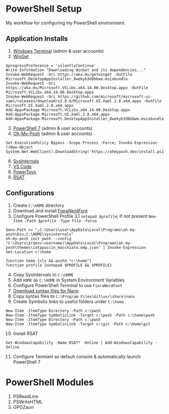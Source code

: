 # PowerShell Setup
My workflow for configuring my PowerShell environment.

## Application Installs
1. [Windows Terminal](https://github.com/microsoft/terminal) (admin & user accounts)
2. [WinGet](https://learn.microsoft.com/en-us/windows/package-manager/winget/)
```
$progressPreference = 'silentlyContinue'
Write-Information "Downloading WinGet and its dependencies..."
Invoke-WebRequest -Uri https://aka.ms/getwinget -OutFile Microsoft.DesktopAppInstaller_8wekyb3d8bbwe.msixbundle
Invoke-WebRequest -Uri https://aka.ms/Microsoft.VCLibs.x64.14.00.Desktop.appx -OutFile Microsoft.VCLibs.x64.14.00.Desktop.appx
Invoke-WebRequest -Uri https://github.com/microsoft/microsoft-ui-xaml/releases/download/v2.8.6/Microsoft.UI.Xaml.2.8.x64.appx -OutFile Microsoft.UI.Xaml.2.8.x64.appx
Add-AppxPackage Microsoft.VCLibs.x64.14.00.Desktop.appx
Add-AppxPackage Microsoft.UI.Xaml.2.8.x64.appx
Add-AppxPackage Microsoft.DesktopAppInstaller_8wekyb3d8bbwe.msixbundle
```
3. [PowerShell 7](https://github.com/PowerShell/PowerShell) (admin & user accounts)
4. [Oh-My-Posh](https://ohmyposh.dev/docs/installation/windows) (admin & user accounts)
```
Set-ExecutionPolicy Bypass -Scope Process -Force; Invoke-Expression ((New-Object System.Net.WebClient).DownloadString('https://ohmyposh.dev/install.ps1'))
```
6. [SysInternals](https://learn.microsoft.com/en-us/sysinternals/downloads/sysinternals-suite) 
7. [VS Code](https://code.visualstudio.com/download)
8. [PowerToys](https://learn.microsoft.com/en-us/windows/powertoys/install)
9. [RSAT](https://www.microsoft.com/en-us/download/details.aspx?id=45520)

## Configurations
1. Create `C:\HOME` directory
2. Download and install [FieraNerdFont](https://github.com/ryanoasis/nerd-fonts/releases/download/v3.0.1/FiraCode.zip)
3. Configure PowerShell Profile
3.1 `notepad $profile`; if not present `New-Item -Path $profile -Type File -Force`
```
$env:Path += ";C:\Users\user\AppData\Local\Programs\oh-my-posh\bin;C:\HOME\sysinternals"
oh-my-posh init pwsh --config "C:\Users\$($env:username)\AppData\Local\Programs\oh-my-posh\themes\catppuccin_macchiato.omp.json" | Invoke-Expression
Set-Location c:\home

function home {cls && pushd "c:\home"}
function profile {notepad $PROFILE && $PROFILE}
```
4. Copy SysInternals to `C:\HOME`
5. Add `HOME` as `C:\HOME` in System Environment Variables
6. Configure PowerShell Terminal to use `FieraNerdFont`
7. [Download syntax files for Nano](https://github.com/scopatz/nanorc)
8. Copy syntax files to `C:\Program Files\Git\usr\share\nano`
9. Create Symbolix links to useful folders under `C:\home`
```
New-Item -ItemType Directory -Path c:\pwsh
New-Item -ItemType SymbolicLink -Target c:\pwsh -Path c:\home\pwsh
New-Item -ItemType Directory -Path c:\pwsh
New-Item -ItemType SymbolicLink -Target c:\git -Path c:\home\git
```
10. Install RSAT
```
Get-WindowsCapability -Name RSAT* -Online | Add-WindowsCapability -Online
```
11. Configure Termianl as default console & automatically launch PowerShell 7

# PowerShell Modules
1. PSReadLine
2. PSWriteHTML
3. GPOZaurr
   
